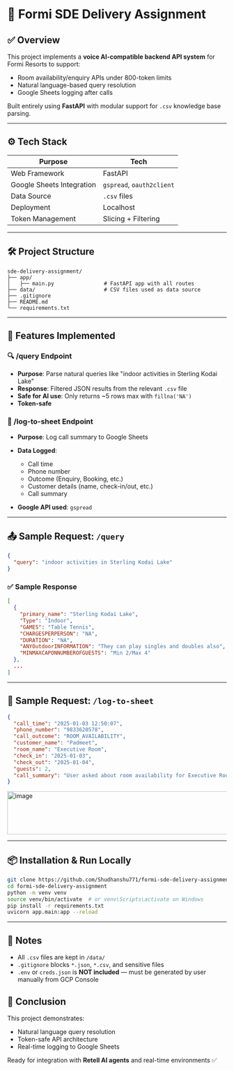 # 🏨 Formi SDE Delivery Assignment

## ✅ Overview

This project implements a **voice AI-compatible backend API system** for Formi Resorts to support:

* Room availability/enquiry APIs under 800-token limits
* Natural language-based query resolution
* Google Sheets logging after calls

Built entirely using **FastAPI** with modular support for `.csv` knowledge base parsing.

---

## ⚙️ Tech Stack

| Purpose                   | Tech                          |
| ------------------------- | ----------------------------- |
| Web Framework             | FastAPI                       |
| Google Sheets Integration | `gspread`, `oauth2client`     |
| Data Source               | `.csv` files                  |
| Deployment                | Localhost                     |
| Token Management          | Slicing + Filtering           |

---

## 🛠 Project Structure

```
sde-delivery-assignment/
├── app/
│   ├── main.py                # FastAPI app with all routes
├── data/                      # CSV files used as data source
├── .gitignore
├── README.md
└── requirements.txt
```

---

## 🔑 Features Implemented

### 🔍 /query Endpoint

* **Purpose**: Parse natural queries like "indoor activities in Sterling Kodai Lake"
* **Response**: Filtered JSON results from the relevant `.csv` file
* **Safe for AI use**: Only returns \~5 rows max with `fillna('NA')`
* **Token-safe**

### 🧾 /log-to-sheet Endpoint

* **Purpose**: Log call summary to Google Sheets
* **Data Logged**:

  * Call time
  * Phone number
  * Outcome (Enquiry, Booking, etc.)
  * Customer details (name, check-in/out, etc.)
  * Call summary
* **Google API used**: `gspread`

---

## 📤 Sample Request: `/query`

```json
{
  "query": "indoor activities in Sterling Kodai Lake"
}
```

### ✅ Sample Response

```json
[
  {
    "primary_name": "Sterling Kodai Lake",
    "Type": "Indoor",
    "GAMES": "Table Tennis",
    "CHARGESPERPERSON": "NA",
    "DURATION": "NA",
    "ANYOutdoorINFORMATION": "They can play singles and doubles also",
    "MINMAXCAPONNUMBEROFGUESTS": "Min 2/Max 4"
  },
  ...
]
```

---

## 🧾 Sample Request: `/log-to-sheet`

```json
{
  "call_time": "2025-01-03 12:50:07",
  "phone_number": "9833620578",
  "call_outcome": "ROOM_AVAILABILITY",
  "customer_name": "Padmeet",
  "room_name": "Executive Room",
  "check_in": "2025-01-03",
  "check_out": "2025-01-04",
  "guests": 2,
  "call_summary": "User asked about room availability for Executive Room at Kemps Corner Hotel. Wants to book for 2 people."
}
```
<img width="1561" height="99" alt="image" src="https://github.com/user-attachments/assets/43ebf587-c47a-4d63-8279-c150cc04dcce" />

---

## 📦 Installation & Run Locally

```bash
git clone https://github.com/Shudhanshu771/formi-sde-delivery-assignment.git
cd formi-sde-delivery-assignment
python -m venv venv
source venv/bin/activate  # or venv\Scripts\activate on Windows
pip install -r requirements.txt
uvicorn app.main:app --reload
```

---

## 📌 Notes

* All `.csv` files are kept in `/data/`
* `.gitignore` blocks `*.json`, `*.csv`, and sensitive files
* `.env` or `creds.json` is **NOT included** — must be generated by user manually from GCP Console

## 🙌 Conclusion

This project demonstrates:

* Natural language query resolution
* Token-safe API architecture
* Real-time logging to Google Sheets

Ready for integration with **Retell AI agents** and real-time environments ✅
